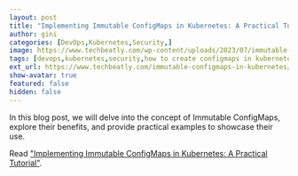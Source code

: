 ```yaml
---
layout: post
title: "Implementing Immutable ConfigMaps in Kubernetes: A Practical Tutorial"
author: gini
categories: [DevOps,Kubernetes,Security,]
image: https://www.techbeatly.com/wp-content/uploads/2023/07/immutable-configmaps-in-kubernetes-1024x576.png
tags: [devops,kubernetes,security,how to create configmaps in kubernetes,immutable configmaps in kubernetes,kuberenetes configmap,secrets in kubernetes,]
ext_url: https://www.techbeatly.com/immutable-configmaps-in-kubernetes/
show-avatar: true
featured: false
hidden: false
---
```


In this blog post, we will delve into the concept of Immutable ConfigMaps, explore their benefits, and provide practical examples to showcase their use.

Read ["Implementing Immutable ConfigMaps in Kubernetes: A Practical Tutorial"](https://www.techbeatly.com/immutable-configmaps-in-kubernetes/).